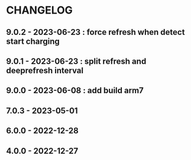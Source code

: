 # CHANGELOG
## 9.0.2 - 2023-06-23 : force refresh when detect start charging
## 9.0.1 - 2023-06-23 : split refresh and deeprefresh interval
## 9.0.0 - 2023-06-08 : add build arm7
## 7.0.3 - 2023-05-01
## 6.0.0 - 2022-12-28
## 4.0.0 - 2022-12-27



